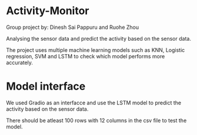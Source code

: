 # Activity-Monitor
Group project by:
Dinesh Sai Pappuru and Ruohe Zhou

Analysing the sensor data and predict the activity based on the sensor data.

The project uses multiple machine learning models such as KNN, Logistic regression, SVM and LSTM to check which model performs more accurately.

# Model interface

We used Gradio as an interfacce and use the LSTM model to predict the activity based on the sensor data.

There should be atleast 100 rows with 12 columns in the csv file to test the model.
